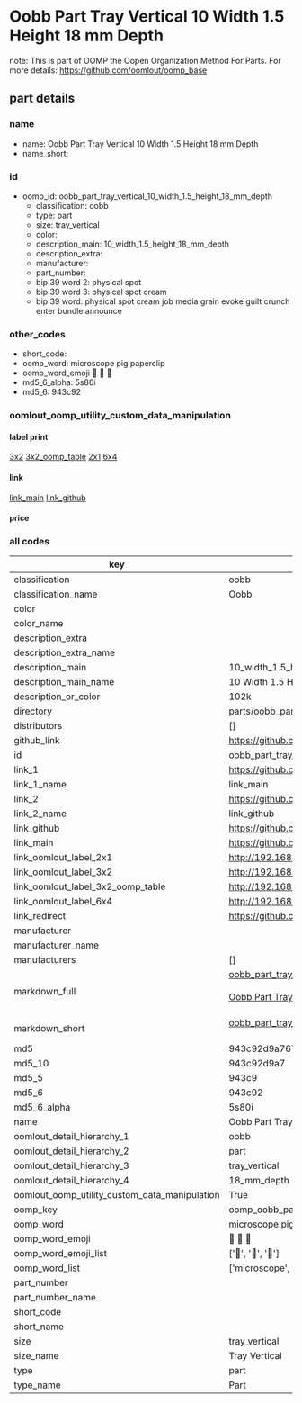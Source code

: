 # Oobb Part Tray Vertical 10 Width 1.5 Height 18 mm Depth  

note: This is part of OOMP the Oopen Organization Method For Parts. For more details: https://github.com/oomlout/oomp_base

##  part details
  







### name
* name: Oobb Part Tray Vertical 10 Width 1.5 Height 18 mm Depth
* name_short: 
### id
* oomp_id: oobb_part_tray_vertical_10_width_1.5_height_18_mm_depth
  * classification: oobb
  * type: part
  * size: tray_vertical
  * color: 
  * description_main: 10_width_1.5_height_18_mm_depth
  * description_extra: 
  * manufacturer: 
  * part_number: 
  * bip 39 word 2: physical spot
  * bip 39 word 3: physical spot cream
  * bip 39 word: physical spot cream job media grain evoke guilt crunch enter bundle announce

### other_codes
* short_code: 
* oomp_word: microscope pig paperclip
* oomp_word_emoji :microscope: :pig: :paperclip:
* md5_6_alpha: 5s80i
* md5_6: 943c92






### oomlout_oomp_utility_custom_data_manipulation
#### label print
[3x2](http://192.168.1.245:1112/?label=oomp%205s80i)
[3x2_oomp_table](http://192.168.1.108:1112/?label=oomp%205s80i)
[2x1](http://192.168.1.242:1112/?label=oomp%205s80i)
[6x4](http://192.168.1.55:1112/?label=oomp%205s80i)    

#### link

[link_main](https://github.com/oomlout/oomlout_oomp_version_1_messy/tree/main/parts/oobb_part_tray_vertical_10_width_1.5_height_18_mm_depth) [link_github](https://github.com/oomlout/oomlout_oomp_version_1_messy/tree/main/parts/oobb_part_tray_vertical_10_width_1.5_height_18_mm_depth)                             

#### price







### all codes 
| key | value |  
| --- | --- |  
| classification | oobb |  
| classification_name | Oobb |  
| color |  |  
| color_name |  |  
| description_extra |  |  
| description_extra_name |  |  
| description_main | 10_width_1.5_height_18_mm_depth |  
| description_main_name | 10 Width 1.5 Height 18 mm Depth |  
| description_or_color | 102k |  
| directory | parts/oobb_part_tray_vertical_10_width_1.5_height_18_mm_depth |  
| distributors | [] |  
| github_link | https://github.com/oomlout/oomlout_oomp_part_src/tree/main/parts/oobb_part_tray_vertical_10_width_1.5_height_18_mm_depth |  
| id | oobb_part_tray_vertical_10_width_1.5_height_18_mm_depth |  
| link_1 | https://github.com/oomlout/oomlout_oomp_version_1_messy/tree/main/parts/oobb_part_tray_vertical_10_width_1.5_height_18_mm_depth |  
| link_1_name | link_main |  
| link_2 | https://github.com/oomlout/oomlout_oomp_version_1_messy/tree/main/parts/oobb_part_tray_vertical_10_width_1.5_height_18_mm_depth |  
| link_2_name | link_github |  
| link_github | https://github.com/oomlout/oomlout_oomp_version_1_messy/tree/main/parts/oobb_part_tray_vertical_10_width_1.5_height_18_mm_depth |  
| link_main | https://github.com/oomlout/oomlout_oomp_version_1_messy/tree/main/parts/oobb_part_tray_vertical_10_width_1.5_height_18_mm_depth |  
| link_oomlout_label_2x1 | http://192.168.1.242:1112/?label=oomp%205s80i |  
| link_oomlout_label_3x2 | http://192.168.1.245:1112/?label=oomp%205s80i |  
| link_oomlout_label_3x2_oomp_table | http://192.168.1.108:1112/?label=oomp%205s80i |  
| link_oomlout_label_6x4 | http://192.168.1.55:1112/?label=oomp%205s80i |  
| link_redirect | https://github.com/oomlout/oomlout_oomp_version_1_messy/tree/main/parts/oobb_part_tray_vertical_10_width_1.5_height_18_mm_depth |  
| manufacturer |  |  
| manufacturer_name |  |  
| manufacturers | [] |  
| markdown_full | [oobb_part_tray_vertical_10_width_1.5_height_18_mm_depth](none)<br>[](none)<br>[Oobb Part Tray Vertical 10 Width 1.5 Height 18 Mm Depth](none)<br><br> |  
| markdown_short | [oobb_part_tray_vertical_10_width_1.5_height_18_mm_depth](none)<br><br> |  
| md5 | 943c92d9a767a9c19645378065f4b51f |  
| md5_10 | 943c92d9a7 |  
| md5_5 | 943c9 |  
| md5_6 | 943c92 |  
| md5_6_alpha | 5s80i |  
| name | Oobb Part Tray Vertical 10 Width 1.5 Height 18 mm Depth |  
| oomlout_detail_hierarchy_1 | oobb |  
| oomlout_detail_hierarchy_2 | part |  
| oomlout_detail_hierarchy_3 | tray_vertical |  
| oomlout_detail_hierarchy_4 | 18_mm_depth |  
| oomlout_oomp_utility_custom_data_manipulation | True |  
| oomp_key | oomp_oobb_part_tray_vertical_10_width_1.5_height_18_mm_depth |  
| oomp_word | microscope pig paperclip |  
| oomp_word_emoji | :microscope: :pig: :paperclip: |  
| oomp_word_emoji_list | [':microscope:', ':pig:', ':paperclip:'] |  
| oomp_word_list | ['microscope', 'pig', 'paperclip'] |  
| part_number |  |  
| part_number_name |  |  
| short_code |  |  
| short_name |  |  
| size | tray_vertical |  
| size_name | Tray Vertical |  
| type | part |  
| type_name | Part |  
